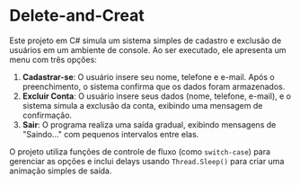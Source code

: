# Delete-and-Creat
Este projeto em C# simula um sistema simples de cadastro e exclusão de usuários em um ambiente de console. Ao ser executado, ele apresenta um menu com três opções:

1. **Cadastrar-se**: O usuário insere seu nome, telefone e e-mail. Após o preenchimento, o sistema confirma que os dados foram armazenados.
2. **Excluir Conta**: O usuário insere seus dados (nome, telefone, e-mail), e o sistema simula a exclusão da conta, exibindo uma mensagem de confirmação.
3. **Sair**: O programa realiza uma saída gradual, exibindo mensagens de "Saindo..." com pequenos intervalos entre elas.

O projeto utiliza funções de controle de fluxo (como `switch-case`) para gerenciar as opções e inclui delays usando `Thread.Sleep()` para criar uma animação simples de saída.
